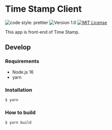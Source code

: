 # Time Stamp Client

![code style: prettier](https://img.shields.io/badge/code_style-prettier-ff69b4.svg)
![Version 1.0](https://img.shields.io/badge/version-1.0-yellow.svg)
[![MIT License](http://img.shields.io/badge/license-MIT-blue.svg?style=flat)](../LICENSE)

This app is front-end of Time Stamp.

## Develop

### Requirements

- Node.js 16
- yarn

### Installation

```sh
$ yarn
```

### How to build

```sh
$ yarn build
```
